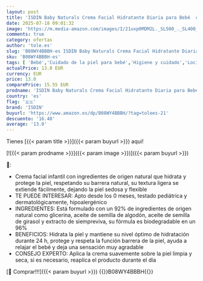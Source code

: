 ```yaml
---
layout: post
title: 'ISDIN Baby Naturals Crema Facial Hidratante Diaria para Bebé  con un 92% de Ingredientes de Origen Natural  50ml'
date: 2025-07-18 09:01:32
image: 'https://m.media-amazon.com/images/I/21uxp0MDM2L._SL500_._SL400_.jpg'
comments: true
category: ofertas
author: 'tole.es'
slug: 'B08WY4BBBH-es ISDIN Baby Naturals Crema Facial Hidratante Diaria para...'
sku: 'B08WY4BBBH-es'
tags: [ 'Bebé','Cuidado de la piel para bebé','Higiene y cuidado','Lociones para la piel de bebé','bebé','isdin','🇪🇸', ]
actualPrice: 13.0 EUR
currency: EUR
price: 13.0
comparePrice: 15.55 EUR
prodname: 'ISDIN Baby Naturals Crema Facial Hidratante Diaria para Bebé  con un 92% de Ingredientes de Origen Natural  50ml'
country: 'es'
flag: '🇪🇸'
brand: 'ISDIN'
buyurl: 'https://www.amazon.es/dp/B08WY4BBBH/?tag=tolees-21'
descuento: '16.40'
average: '13.0'
---
```


Tienes [{{< param title >}}]({{< param buyurl >}}) aqui!

[![{{< param prodname >}}]({{< param image >}})]({{< param buyurl >}})

🔎:

- Crema facial infantil con ingredientes de origen natural que hidrata y protege la piel, respetando su barrera natural, su textura ligera se extiende fácilmente, dejando la piel sedosa y flexible
- TE PUEDE INTERESAR: Apto desde los 0 meses, testado pediátrica y dermatológicamente, hipoalergénico
- INGREDIENTES: Está formulado con un 92% de ingredientes de origen natural como glicerina, aceite de semilla de algodón, aceite de semilla de girasol y extracto de siempreviva, su fórmula es biodegradable en un 96%
- BENEFICIOS: Hidrata la piel y mantiene su nivel óptimo de hidratación durante 24 h, protege y respeta la función barrera de la piel, ayuda a relajar el bebé y deja una sensación muy agradable
- CONSEJO EXPERTO: Aplica la crema suavemente sobre la piel limpia y seca, si es necesario, reaplica el producto durante el día

[🛒 Comprar!!!]({{< param buyurl >}})
{{<world>}}B08WY4BBBH{{</world>}}
